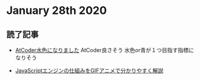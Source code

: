 # January 28th 2020
## 読了記事
- [AtCoder水色になりました](https://qiita.com/pkodama/items/93ab0b654d2597e42ac3)
AtCoder良さそう
水色or青が１つ目指す指標になりそう

- [JavaScriptエンジンの仕組みをGIFアニメで分かりやすく解説](https://coliss.com/articles/build-websites/operation/javascript/javascript-visualized-the-javascript-engine.html)
